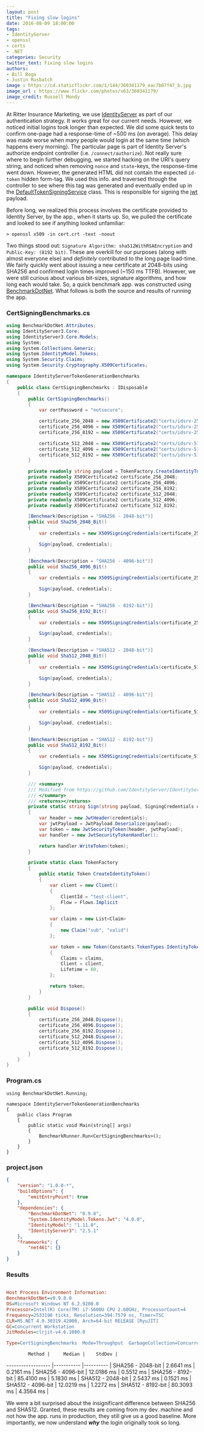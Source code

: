 ```yaml
---
layout: post
title: "Fixing slow logins"
date: 2016-08-09 18:00:00
tags:
- IdentityServer
- openssl
- certs
- .NET
categories: Security
twitter_text: Fixing slow logins
authors:
- Bill Boga
- Justin Rusbatch
image : https://c4.staticflickr.com/1/144/360341179_eac7b07f47_b.jpg
image_url : https://www.flickr.com/photos/v63/360341179/
image_credit: Russell Mondy
---
```


At Ritter Insurance Marketing, we use [IdentityServer](https://github.com/IdentityServer/IdentityServer3) as part of our authentication strategy. It works great for our current needs. However, we noticed initial logins took longer than expected. We did some quick tests to confirm one-page had a response-time 
of ~500 ms (on average). This delay was made worse when many people would login at the same time (which happens every morning). The particular page is part of Identity Server's authorize endpoint controller (i.e. `/connect/authorize`). Not really sure where to begin further debugging, we started hacking on the 
URI's query string, and noticed when removing `nonce` and `state`-keys, the response-time went down. However, the generated HTML did not contain the expected `id-token` hidden form-tag. We used this info. and traversed through the controller to see where this tag was generated and eventually ended up in the [DefaultTokenSigningService](https://github.com/IdentityServer/IdentityServer3/blob/dd07bd88f64b437b2c261cc76c71917ec5a0eb03/source/Core/Services/Default/DefaultTokenSigningService.cs) class. This is responsible for signing the [jwt](https://en.wikipedia.org/wiki/JSON_Web_Token) payload.

Before long, we realized this process involves the certificate provided to Identity Server, by the app., when it starts up. So, we pulled the certificate and looked to see if anything looked unfamiliar:

```shell
> openssl x509 -in cert.crt -text -noout
```

Two things stood out: `Signature Algorithm: sha512WithRSAEncryption` and `Public-Key: (8192 bit)`. These are overkill for our purposes (along with almost everyone else) and *definitely* contributed to the long page load-time. We fairly quickly went about issuing a new certificate at 2048-bits using SHA256 and 
confirmed login times improved (~150 ms TTFB). However, we were still curious about various bit-sizes, signature algorithms, and how long each would take. So, a quick benchmark app. was constructed using [BenchmarkDotNet](https://github.com/PerfDotNet/BenchmarkDotNet). What follows is both the source and results of running the app.

### CertSigningBenchmarks.cs

```csharp
using BenchmarkDotNet.Attributes;
using IdentityServer3.Core;
using IdentityServer3.Core.Models;
using System;
using System.Collections.Generic;
using System.IdentityModel.Tokens;
using System.Security.Claims;
using System.Security.Cryptography.X509Certificates;

namespace IdentityServerTokenGenerationBenchmarks
{
    public class CertSigningBenchmarks : IDisposable
    {
        public CertSigningBenchmarks()
        {
            var certPassword = "notsecure";

            certificate_256_2048 = new X509Certificate2("certs/idsrv-256-2048.pfx", certPassword);
            certificate_256_4096 = new X509Certificate2("certs/idsrv-256-4096.pfx", certPassword);
            certificate_256_8192 = new X509Certificate2("certs/idsrv-256-8192.pfx", certPassword);

            certificate_512_2048 = new X509Certificate2("certs/idsrv-512-2048.pfx", certPassword);
            certificate_512_4096 = new X509Certificate2("certs/idsrv-512-4096.pfx", certPassword);
            certificate_512_8192 = new X509Certificate2("certs/idsrv-512-8192.pfx", certPassword);
        }

        private readonly string payload = TokenFactory.CreateIdentityToken().CreateJwtPayload();
        private readonly X509Certificate2 certificate_256_2048;
        private readonly X509Certificate2 certificate_256_4096;
        private readonly X509Certificate2 certificate_256_8192;
        private readonly X509Certificate2 certificate_512_2048;
        private readonly X509Certificate2 certificate_512_4096;
        private readonly X509Certificate2 certificate_512_8192;

        [Benchmark(Description = "SHA256 - 2048-bit")]
        public void Sha256_2048_Bit()
        {
            var credentials = new X509SigningCredentials(certificate_256_2048);

            Sign(payload, credentials);
        }

        [Benchmark(Description = "SHA256 - 4096-bit")]
        public void Sha256_4096_Bit()
        {
            var credentials = new X509SigningCredentials(certificate_256_4096);

            Sign(payload, credentials);
        }

        [Benchmark(Description = "SHA256 - 8192-bit")]
        public void Sha256_8192_Bit()
        {
            var credentials = new X509SigningCredentials(certificate_256_8192);

            Sign(payload, credentials);
        }

        [Benchmark(Description = "SHA512 - 2048-bit")]
        public void Sha512_2048_Bit()
        {
            var credentials = new X509SigningCredentials(certificate_512_2048);

            Sign(payload, credentials);
        }

        [Benchmark(Description = "SHA512 - 4096-bit")]
        public void Sha512_4096_Bit()
        {
            var credentials = new X509SigningCredentials(certificate_512_4096);

            Sign(payload, credentials);
        }

        [Benchmark(Description = "SHA512 - 8192-bit")]
        public void Sha512_8192_Bit()
        {
            var credentials = new X509SigningCredentials(certificate_512_8192);

            Sign(payload, credentials);
        }

        /// <summary>
        /// Modified from https://github.com/IdentityServer/IdentityServer3/blob/dd07bd88f64b437b2c261cc76c71917ec5a0eb03/source/Core/Services/Default/DefaultTokenSigningService.cs#L103-L130
        /// </summary>
        /// <returns></returns>
        private static string Sign(string payload, SigningCredentials credentials)
        {
            var header = new JwtHeader(credentials);
            var jwtPayload = JwtPayload.Deserialize(payload);
            var token = new JwtSecurityToken(header, jwtPayload);
            var handler = new JwtSecurityTokenHandler();

            return handler.WriteToken(token);
        }

        private static class TokenFactory
        {
            public static Token CreateIdentityToken()
            {
                var client = new Client()
                {
                    ClientId = "test-client",
                    Flow = Flows.Implicit
                };

                var claims = new List<Claim>
                {
                    new Claim("sub", "valid")
                };

                var token = new Token(Constants.TokenTypes.IdentityToken)
                {
                    Claims = claims,
                    Client = client,
                    Lifetime = 60,
                };

                return token;
            }
        }

        public void Dispose()
        {
            certificate_256_2048.Dispose();
            certificate_256_4096.Dispose();
            certificate_256_8192.Dispose();
            certificate_512_2048.Dispose();
            certificate_512_4096.Dispose();
            certificate_512_8192.Dispose();
        }
    }
}

```

### Program.cs

```
using BenchmarkDotNet.Running;

namespace IdentityServerTokenGenerationBenchmarks
{
    public class Program
    {
        public static void Main(string[] args)
        {
            BenchmarkRunner.Run<CertSigningBenchmarks>();
        }
    }
}

```

### project.json

```json
{
    "version": "1.0.0-*",
    "buildOptions": {
        "emitEntryPoint": true
    },
    "dependencies": {
        "BenchmarkDotNet": "0.9.8",
        "System.IdentityModel.Tokens.Jwt": "4.0.0",
        "IdentityModel": "1.11.0",
        "IdentityServer3": "2.5.1"
    },
    "frameworks": {
        "net461": {}
    }
}

```

### Results

```ini

Host Process Environment Information:
BenchmarkDotNet=v0.9.8.0
OS=Microsoft Windows NT 6.2.9200.0
Processor=Intel(R) Core(TM) i7-5600U CPU 2.60GHz, ProcessorCount=4
Frequency=2533198 ticks, Resolution=394.7579 ns, Timer=TSC
CLR=MS.NET 4.0.30319.42000, Arch=64-bit RELEASE [RyuJIT]
GC=Concurrent Workstation
JitModules=clrjit-v4.6.1080.0

Type=CertSigningBenchmarks  Mode=Throughput  GarbageCollection=Concurrent Workstation  
```
            Method |     Median |    StdDev |
------------------ |----------- |---------- |
 SHA256 - 2048-bit |  2.6641 ms | 0.2161 ms |
 SHA256 - 4096-bit | 12.0186 ms | 0.5512 ms |
 SHA256 - 8192-bit | 85.4100 ms | 5.1830 ms |
 SHA512 - 2048-bit |  2.5437 ms | 0.1521 ms |
 SHA512 - 4096-bit | 12.0219 ms | 1.2272 ms |
 SHA512 - 8192-bit | 80.3093 ms | 4.3564 ms |

We were a bit surprised about the insignificant difference between SHA256 and SHA512. Granted, these results are coming from my dev. machine and not how the app. runs in production, they still give us a good baseline. More importantly, we now understand ***why*** the login originally took so long.
